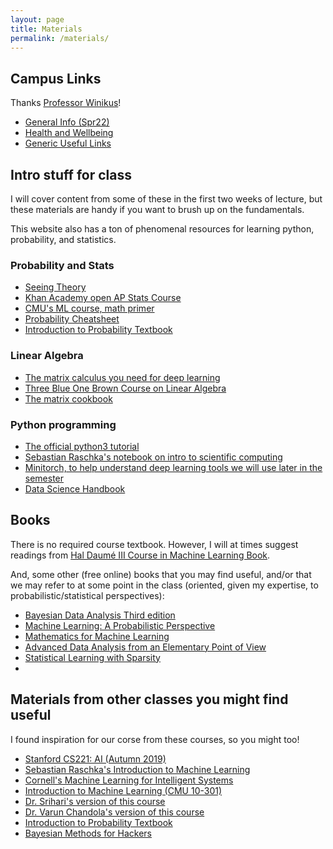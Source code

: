 ```yaml
---
layout: page
title: Materials
permalink: /materials/
---
```


<!-- {% include image.html url="/_images/cover2.jpg" width=175 align="right" %}-->

## Campus Links
Thanks [Professor Winikus](http://engineering.buffalo.edu/computer-science-engineering/people/faculty-directory.host.html/content/shared/engineering/computer-science-engineering/profiles/faculty/winikus-jennifer.html)!
- [General Info (Spr22)](https://docs.google.com/presentation/d/1wOF33jmzQGX2_127v9uRjkJBTqTZgfa1/edit?usp=sharing&ouid=111923423641848323580&rtpof=true&sd=true)
- [Health and Wellbeing](https://docs.google.com/presentation/d/1X4FqUjOCurGJg_Idk3TgVA3mzt0n7_VoDM05UMKuZTs/edit?usp=sharing)
- [Generic Useful Links](https://docs.google.com/document/d/1-6F9ibKN5-VZmZ-1O9OrvGjlIwj6bEnrx-eRy0wbCkU/edit?usp=sharing)

## Intro stuff for class

I will cover content from some of these in the first two weeks of lecture, but these materials are handy if you want to brush up on the fundamentals.

This website also has a ton of phenomenal resources for learning python, probability, and statistics.

### Probability and Stats
- [Seeing Theory](https://seeing-theory.brown.edu/probability-distributions/index.html)
- [Khan Academy open AP Stats Course](https://www.khanacademy.org/math/ap-statistics)
- [CMU's ML course, math primer](http://www.cs.cmu.edu/~mgormley/courses/10601/slides/10601-math-resources.pdf)
- [Probability Cheatsheet](http://www.wzchen.com/probability-cheatsheet)
- [Introduction to Probability Textbook](https://drive.google.com/file/d/1VmkAAGOYCTORq1wxSQqy255qLJjTNvBI/view)

### Linear Algebra
- [The matrix calculus you need for deep learning](https://explained.ai/matrix-calculus/index.html)
- [Three Blue One Brown Course on Linear Algebra](https://www.youtube.com/watch?v=fNk_zzaMoSs&list=PLZHQObOWTQDPD3MizzM2xVFitgF8hE_ab&ab_channel=3Blue1Brown) 
- [The matrix cookbook](https://www.math.uwaterloo.ca/~hwolkowi/matrixcookbook.pdf)

### Python programming
- [The official python3 tutorial](https://docs.python.org/3/tutorial/index.html)
- [Sebastian Raschka's notebook on intro to scientific computing](https://github.com/rasbt/stat451-machine-learning-fs20/blob/master/L04/04_scipython__code.ipynb)
- [Minitorch, to help understand deep learning tools we will use later in the semester](https://github.com/minitorch/minitorch)
- [Data Science Handbook](https://jakevdp.github.io/PythonDataScienceHandbook/)

## Books

There is no required course textbook. However, I will at times suggest readings from  [Hal Daumé III Course in Machine Learning Book](http://ciml.info/dl/v0_99/ciml-v0_99-all.pdf).

And, some other (free online) books that you may find useful, and/or that we may refer to at some point in the class (oriented, given my expertise, to probabilistic/statistical perspectives):
- [Bayesian Data Analysis Third edition](http://www.stat.columbia.edu/~gelman/book/BDA3.pdf)
- [Machine Learning: A Probabilistic Perspective](http://noiselab.ucsd.edu/ECE228/Murphy_Machine_Learning.pdf)
- [Mathematics for Machine Learning](https://mml-book.github.io/book/mml-book.pdf)
- [Advanced Data Analysis from an Elementary Point of View](http://www.stat.cmu.edu/~cshalizi/ADAfaEPoV/)
- [Statistical Learning with Sparsity](https://hastie.su.domains/StatLearnSparsity_files/SLS_corrected_1.4.16.pdf)
- [](http://home.ustc.edu.cn/~zt001062/MaStmaterials/George%20Casella&Roger%20L.Berger--Statistical%20Inference.pdf)

## Materials from other classes you might find useful

I found inspiration for our corse from these courses, so you might too!

- [Stanford CS221: AI (Autumn 2019)](https://stanford-cs221.github.io/autumn2019/)
- [Sebastian Raschka's Introduction to Machine Learning](https://sebastianraschka.com/blog/2021/ml-course.html)
- [Cornell's Machine Learning for Intelligent Systems](https://www.cs.cornell.edu/courses/cs4780/2018fa/lectures/lecturenote01_MLsetup.html)
- [Introduction to Machine Learning (CMU 10-301)](http://www.cs.cmu.edu/~mgormley/courses/10601/schedule.html)
- [Dr. Srihari's version of this course](https://cedar.buffalo.edu/~srihari/CSE574/)
- [Dr. Varun Chandola's version of this course](https://mlcourse-ub.readthedocs.io/en/latest/docs.html)
- [Introduction to Probability Textbook](https://drive.google.com/file/d/1VmkAAGOYCTORq1wxSQqy255qLJjTNvBI/view)
- [Bayesian Methods for Hackers](https://nbviewer.org/github/CamDavidsonPilon/Probabilistic-Programming-and-Bayesian-Methods-for-Hackers/blob/master/Prologue/Prologue.ipynb)
